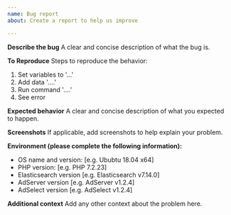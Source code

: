 ```yaml
---
name: Bug report
about: Create a report to help us improve

---
```


**Describe the bug**
A clear and concise description of what the bug is.

**To Reproduce**
Steps to reproduce the behavior:
1. Set variables to '...'
2. Add data '....'
3. Run command '....'
4. See error

**Expected behavior**
A clear and concise description of what you expected to happen.

**Screenshots**
If applicable, add screenshots to help explain your problem.

**Environment (please complete the following information):**
 - OS name and version: [e.g. Ububtu 18.04 x64]
 - PHP version: [e.g. PHP 7.2.23]
 - Elasticsearch version [e.g. Elasticsearch v7.14.0]
 - AdServer version [e.g. AdServer v1.2.4]
 - AdSelect version [e.g. AdSelect v1.2.4]

**Additional context**
Add any other context about the problem here.
